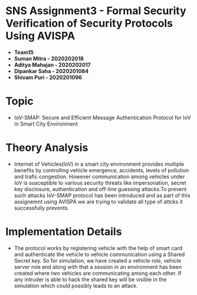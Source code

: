 # SNS Assignment3 - Formal Security Verification of Security Protocols Using AVISPA 
- **Team15**
- **Suman Mitra - 2020202018**
- **Aditya Mahajan - 2020202017**
- **Dipankar Saha - 2020201084**
- **Shivam Puri - 2020201096**

# Topic 
- IoV-SMAP: Secure and Efficient Message Authentication Protocol for IoV in Smart City Environment

# Theory Analysis
- Internet of Vehicles(IoV) in a smart city environment provides multiple benefits by controlling vehicle emergence, accidents, levels of pollution and trafic congestion. However communication among vehicles under IoV is susceptible to various security threats like impersonation, secret key disclosure, authentication and off-line guessing attacks.To prevent such attacks IoV-SMAP protocol has been introduced and as part of this assignemnt using AVISPA we are trying to validate all type of attcks it successfully prevents.

# Implementation Details
- The protocol works by registering vehicle with the help of smart card and authenticate the vehicle to vehicle communication using a Shared Secret key. So for simulation, we have created a vehicle role, vehicle server role and along with that a session in an environment has been created where two vehicles are communicating among each other. If any intruder is able to hack the shared key will be visible in the simulation which could possibly leads to an attack.


